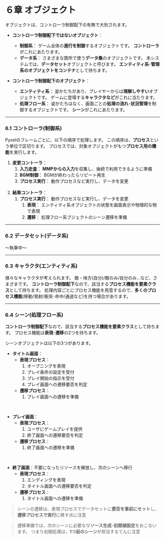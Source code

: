 # ６章 オブジェクト

オブジェクトは、コントローラ制御配下の有無で大別されます。

- **コントローラ制御配下ではないオブジェクト**：
  - **制御系**：
    ゲーム全体の**進行を制御**するオブジェクトです。
    **コントローラ**がこれにあたります。
  - **データ系**：
    さまざまな箇所で使う**データ集**のオブジェクトです。
    本システムでは、**データセット**オブジェクトと呼びます。
    **エンティティ系･管理系のオブジェクトをコンテナ**として持ちます。

- **コントローラ制御配下のオブジェクト**：
  - **エンティティ系**：
    姿かたちがあり、プレイヤーからは**理解しやすい**オブジェクトです。
    ゲームに登場する**キャラクタなど**がこれに当たります。
  - **処理フロー系**：
    姿かたちはなく、画面ごとの**処理の流れ･状況管理**を制御するオブジェクトです。
    **シーン**がこれにあたります。

---
### 6.1 コントローラ(制御系)
Pyxelのフレームごとに、以下の順序で処理します。
この順序は、**プロセス**という単位で区切ります。
プロセスでは、対象オブジェクトがもつ**プロセス用の機能**を実行します。

1. **変更コントーラ**：
   1. **入力走査**：
      **MMPからの入力**を収集し、後続で利用できるように準備
   1. **BGM制御**：
      BGMが終わったらリピート再生
   1. **プロセス実行**：
     動作プロセスなど実行し、データを変更
     </br>
1. **結果コントーラ**：
   1. **プロセス実行**：
     動作プロセスなど実行し、データを変更
      1. **表現**：
        エンティティ系オブジェクトの状態を画面表示や物理的な物で表現
      1. **遷移**：
        処理フロー系ブジェクトのシーン遷移を準備


---
### 6.2 データセット(データ系)
～執筆中～

---
### 6.3 キャラクタ(エンティティ系)
様々なキャラクタが考えられます。
敵・味方(自分)/敵のみ/自分のみ...など、さまざまです。
**コントローラ制御配下**なので、該当する**プロセス機能を要素クラス**として持ちます。
処理内容ごとにプロセス機能を用意するので、**多くのプロセス機能**(移動/発射/衝突･命中/通過など)を持つ場合があります。

---
### 6.4 シーン(処理フロー系)

**コントローラ制御配下**なので、該当する**プロセス機能を要素クラス**として持ちます。
プロセス機能は**表現･遷移**の2つを持ちます。

シーンオブジェクトは以下の3つがあります。
- **タイトル画面**：
  - **表現プロセス**：
    1. オープニングを表現
    1. プレイ条件の設定を受付
    1. プレイ開始の指示を受付
    1. プレイ画面への遷移要否を判定
  - **遷移プロセス**：
    1. プレイ画面への遷移を準備
</br>

- **プレイ画面**：
  - **表現プロセス**：
    1. ユーザにゲームプレイを提供
    1. 終了画面への遷移要否を判定
  - **遷移プロセス**：
    1. 終了画面への遷移を準備
</br>

- **終了画面**：不要になったリソースを解放し、次のシーンへ移行
  - **表現プロセス**：
    1. エンディングを表現
    1. タイトル画面への遷移要否を判定
  - **遷移プロセス**：
    1. タイトル画面への遷移を準備

> シーンの遷移は、表現プロセスでデータセットに**要否を事前にセット**し、**遷移プロセスで実行**に移す点に注意

> 遷移準備では、次のシーンに必要な**リソース生成･初期値設定**をおこないます。
> つまり初期処理は、**1つ前のシーン**が担当するてんに注意
